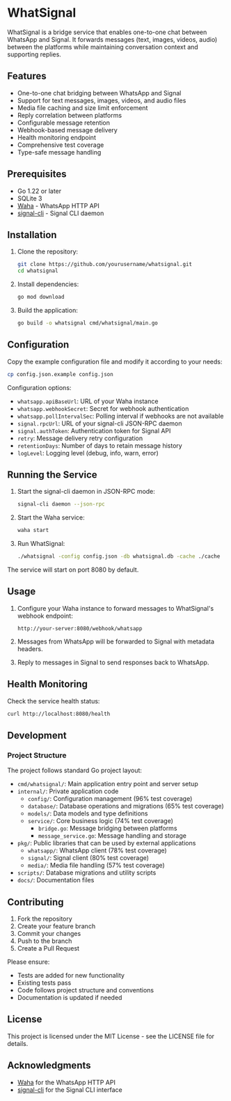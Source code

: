 # WhatSignal

WhatSignal is a bridge service that enables one-to-one chat between WhatsApp and Signal. It forwards messages (text, images, videos, audio) between the platforms while maintaining conversation context and supporting replies.

## Features

- One-to-one chat bridging between WhatsApp and Signal
- Support for text messages, images, videos, and audio files
- Media file caching and size limit enforcement
- Reply correlation between platforms
- Configurable message retention
- Webhook-based message delivery
- Health monitoring endpoint
- Comprehensive test coverage
- Type-safe message handling

## Prerequisites

- Go 1.22 or later
- SQLite 3
- [Waha](https://github.com/devlikeapro/waha) - WhatsApp HTTP API
- [signal-cli](https://github.com/AsamK/signal-cli) - Signal CLI daemon

## Installation

1. Clone the repository:
   ```bash
   git clone https://github.com/yourusername/whatsignal.git
   cd whatsignal
   ```

2. Install dependencies:
   ```bash
   go mod download
   ```

3. Build the application:
   ```bash
   go build -o whatsignal cmd/whatsignal/main.go
   ```

## Configuration

Copy the example configuration file and modify it according to your needs:

```bash
cp config.json.example config.json
```

Configuration options:

- `whatsapp.apiBaseUrl`: URL of your Waha instance
- `whatsapp.webhookSecret`: Secret for webhook authentication
- `whatsapp.pollIntervalSec`: Polling interval if webhooks are not available
- `signal.rpcUrl`: URL of your signal-cli JSON-RPC daemon
- `signal.authToken`: Authentication token for Signal API
- `retry`: Message delivery retry configuration
- `retentionDays`: Number of days to retain message history
- `logLevel`: Logging level (debug, info, warn, error)

## Running the Service

1. Start the signal-cli daemon in JSON-RPC mode:
   ```bash
   signal-cli daemon --json-rpc
   ```

2. Start the Waha service:
   ```bash
   waha start
   ```

3. Run WhatSignal:
   ```bash
   ./whatsignal -config config.json -db whatsignal.db -cache ./cache
   ```

The service will start on port 8080 by default.

## Usage

1. Configure your Waha instance to forward messages to WhatSignal's webhook endpoint:
   ```
   http://your-server:8080/webhook/whatsapp
   ```

2. Messages from WhatsApp will be forwarded to Signal with metadata headers.

3. Reply to messages in Signal to send responses back to WhatsApp.

## Health Monitoring

Check the service health status:
```bash
curl http://localhost:8080/health
```

## Development

### Project Structure

The project follows standard Go project layout:

- `cmd/whatsignal/`: Main application entry point and server setup
- `internal/`: Private application code
  - `config/`: Configuration management (96% test coverage)
  - `database/`: Database operations and migrations (65% test coverage)
  - `models/`: Data models and type definitions
  - `service/`: Core business logic (74% test coverage)
    - `bridge.go`: Message bridging between platforms
    - `message_service.go`: Message handling and storage
- `pkg/`: Public libraries that can be used by external applications
  - `whatsapp/`: WhatsApp client (78% test coverage)
  - `signal/`: Signal client (80% test coverage)
  - `media/`: Media file handling (57% test coverage)
- `scripts/`: Database migrations and utility scripts
- `docs/`: Documentation files


## Contributing

1. Fork the repository
2. Create your feature branch
3. Commit your changes
4. Push to the branch
5. Create a Pull Request

Please ensure:
- Tests are added for new functionality
- Existing tests pass
- Code follows project structure and conventions
- Documentation is updated if needed

## License

This project is licensed under the MIT License - see the LICENSE file for details.

## Acknowledgments

- [Waha](https://github.com/devlikeapro/waha) for the WhatsApp HTTP API
- [signal-cli](https://github.com/AsamK/signal-cli) for the Signal CLI interface 